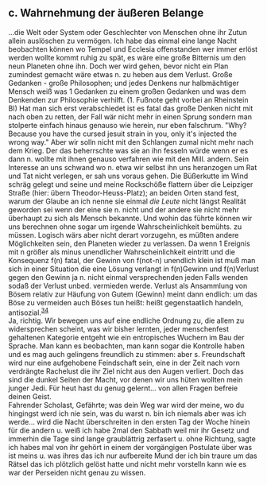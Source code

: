 ## c. Wahrnehmung der äußeren Belange
...die Welt oder System oder Geschlechter von Menschen ohne ihr Zutun allein auslöschen zu vermögen. Ich habe das einmal eine lange Nacht beobachten können wo Tempel und Ecclesia offenstanden wer immer erlöst werden wollte kommt ruhig zu spät, es wäre eine große Bitternis um den neun Planeten ohne ihn. Doch wer wird gehen, bevor nicht ein Plan zumindest gemacht wäre etwas n. zu heben aus dem Verlust. Große Gedanken - große Philosophen; und jedes Denkens nur halbmächtiger Mensch weiß was 1 Gedanken zu einem großen Gedanken und was dem Denkenden zur Philosophie verhilft. (1. Fußnote geht vorbei an Rheinstein BI) Hat man sich erst verabschiedet ist es fatal das große Denken nicht mit nach oben zu retten, der Fall wär nicht mehr in einen Sprung sondern man stolperte einfach hinaus genauso wie herein, nur eben falschrum. &quot;Why? Because you have the cursed jesuit strain in you, only it&#39;s injected the wrong way.&quot; Aber wir solln nicht mit den Schlangen zumal nicht mehr nach dem Krieg. Der das beherrschte was sie an ihn fesseln würde wenn er es dann n. wollte mit ihnen genauso verfahren wie mit den Mill. andern. Sein Interesse an uns schwand wo n. etwa wir selbst ihn uns heranzogen um Rat und Tat nicht verlegen, er sah uns voraus gehen. Die Büßerkutte im Wind schräg gelegt und seine und meine Rockschöße flattern über die Leipziger Straße (hier: übern Theodor-Heuss-Platz); an beiden Orten stand fest, warum der Glaube an ich nenne sie einmal *die Leute* nicht längst Realität geworden sei wenn der eine sie n. nicht und der andere sie nicht mehr überhaupt zu sich als Mensch bekannte. Und wohin das führte können wir uns berechnen ohne sogar um irgende Wahrscheinlichkeit bemühts. zu müssen. Logisch wärs aber nicht derart vorzugehn, es müßten andere Möglichkeiten sein, den Planeten wieder zu verlassen. Da wenn 1 Ereignis mit n größer als minus unendlicher Wahrscheinlichkeit eintritt und die Konsequenz f(n) fatal, der Gewinn von f(not-n) unendlich klein ist muß man sich in einer Situation die eine Lösung verlangt in f(n)Gewinn und f(n)Verlust gegen den Gewinn ja n. nicht einmal versprechenden jeden Falls wenden sodaß der Verlust unbed. vermieden werde. Verlust als Ansammlung von Bösem relativ zur Häufung von Gutem (Gewinn) meint dann endlich: um das Böse zu vermeiden auch Böses tun heißt: heißt gegenstaatlich handeln, antisozial.<sup><a id="ffn34" href="#fn34" class="footnote">34</a></sup>   
Ja, richtig. Wir bewegen uns auf eine endliche Ordnung zu, die allem zu widersprechen scheint, was wir bisher lernten, jeder menschenfest gehaltenen Kategorie entgeht wie ein entropisches Wuchern im Bau der Sprache. Man kann es beobachten, man kann sogar die Kontrolle haben und es mag auch gelingens freundlich zu stimmen: aber s. Freundschaft wird nur eine aufgehobene Feindschaft sein, eine in der Zeit nach vorn verdrängte Rachelust die ihr Ziel nicht aus den Augen verliert. Doch das sind die dunkel Seiten der Macht, vor denen wir uns hüten wollten mein junger Jedi. Für heut hast du genug gelernt... von allen Fragen befreie deinen Geist.   
Fahrender Scholast, Gefährte; was dein Weg war wird der meine, wo du hingingst werd ich nie sein, was du warst n. bin ich niemals aber was ich werde... wird die Nacht überschreiten in den ersten Tag der Woche hinein für die andern u. weiß ich habe 2mal den Sabbath weil mir ihr Gesetz und immerhin die Tage sind lange graublättrig zerfasert u. ohne Richtung, sagte ich habes mal von ihr gehört in einem der vorgängigen Postulate über was ist meins u. was ihres das ich nur aufbereite Mund der ich bin traure um das Rätsel das ich plötzlich gelöst hatte und nicht mehr vorstelln kann wie es war der Perseiden nicht genau zu wissen.    
